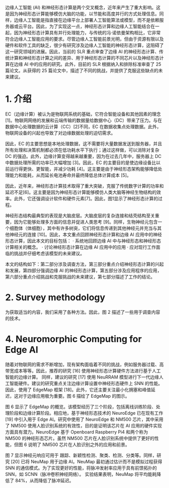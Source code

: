 边缘人工智能 (AI) 和神经形态计算是两个交叉概念，近年来产生了重大影响。这是因为神经形态计算能够模仿大脑的功能，以节能和高度并行的方式处理信息。同样，边缘人工智能是指直接在边缘平台上部署人工智能算法或模型，而不是依赖服务器或云平台。因此，为了实现这一点，神经形态计算和边缘人工智能结合在一起，因为神经形态计算具有并行处理能力，与传统的冯·诺依曼架构相比，它非常符合边缘人工智能应用的要求。尽管边缘人工智能前景光明，但由于资源有限以及硬件和软件工具的缺乏，很少有研究涉及边缘人工智能的神经形态计算，这阻碍了这一研究领域的进展。因此，当前的 SLR 重点审查了边缘 AI 的神经形态计算、传统计算和神经形态计算之间的差异、用于神经形态计算的不同芯片以及神经形态计算在边缘 AI 中的应用的研究。此外，目前的 SLR 根据纳入和排除标准审查了 25 篇论文。从获得的 25 篇论文中，描述了不同的挑战，并提供了克服这些缺点的未来建议。

# 1. 介绍
EC（边缘计算）被认为是物联网系统的基础，它符合智能设备和其他因素的理念[1]。物联网网络的发展和云端传输的数据量给数据中心（DC）带来了压力。与在数据中心处理数据的云计算（CC）[2]不同，EC 在数据收集点处理数据。此外，物联网设备的兴起也导致了对边缘数据处理的迫切需求。

因此，EC 的主要思想是本地处理数据，这不需要将大量数据发送到服务器，并且所有处理和决策机制都必须在低功耗水平下执行；通过这样做，可以消除对复杂 DC 的强迫。此外，边缘计算变得越来越重要，因为在过去几年中，服务器上 DC 中数据处理所需的功率已大幅增加 [3]。因此，EC 的主要目的是使边缘设备比以前运行得更快、更智能，并减少功耗 [4]。这主要是由于神经形态架构能够降低处理能力和能耗，从而延长电池寿命并最终降低总体计算成本 [5]。

因此，近年来，神经形态计算技术取得了重大突破，克服了传统数字计算的功率和延迟不足[6]。这主要是因为神经形态计算能够模仿人类大脑等神经生物结构的效率。此外，它还强调设计软件和硬件元素[7]。因此，图1显示了神经形态计算的过程。

神经形态结构最典型的表现是大脑皮层。大脑皮层的复杂连接和结壳结构至关重要，因为它能够处理多方面的信息并促进人类思考 [9]。同样，生物神经元包含一个细胞体（体细胞），其中有许多树突，它们将信息传递到其他神经元并充当与其他神经元的连接 [10]。因此，本文重点回顾神经形态计算和边缘 AI 应用中的神经形态计算，因此本文的目标包括：
· 系统地回顾边缘 AI 中与神经形态和神经形态计算相关的概念。
· 讨论神经形态计算在边缘 AI 应用中的应用
· 应对现行工作面临的挑战并仔细考虑该模型的未来建议。

本文的结构如下：第二部分涉及调查方法，第三部分重点介绍神经形态计算的兴起和发展，第四部分强调边缘 AI 的神经形态计算，第五部分涉及应用程序的应用，第六部分重点介绍挑战和克服挑战的未来建议，第七部分描述了工作的结论。

# 2. Survey methodology
为获取适当的内容，我们采用了各种方法。因此，图 2 描述了一些用于调查内容的技术。

# 4. Neuromorphic Computing for Edge AI
随着对物联网的需求不断增加，现有架构面临着不同的挑战，例如服务器过载、高带宽成本等等。因此，推荐的研究 [16] 使用神经形态计算硬件方法进行基于人工智能的边缘计算。
同样，建议的研究 [17] 使用 NeuRRAM 模型进行下一代边缘人工智能硬件。建议的研究重点关注边缘计算设置中神经形态硬件上 SNN 的性能。因此，使用了 EdgeMap 框架 [18]。此外，它还主要关注最小化拥塞和峰值延迟，这对于边缘应用极为重要。图 6 描绘了 EdgeMap 的图示。

图 6 显示了 EdgeMap 的概览。该模型经历了三个阶段，包括离线训练阶段、处理阶段和边缘计算阶段。相应地，基于神经形态技术的 NeuroEdge 已在现有​​工作 [19] 中引入用于 Edge AI。研究中使用了 NeuroEdge 和 NM500 芯片，其中采用了 NM500 使用人脸识别系统的有效性，目的是证明该芯片在 AI 应用的硬件实现方面具有潜力。NeuroEdge 基于 Openboard Raspberry Pi4 和两个称为 NM500 的神经形态芯片。虽然 NM500 芯片在人脸识别系统中提供了更好的性能，但图 6 说明了 NM500 芯片在人脸识别之外的应用和前景。

图 7 显示神经元响应可用于
跟踪、新颖性检测、聚类、检测、分类等。同样，研究 [20]
已将 NeuMap 用于边缘 AI。NeuMap 最初通过估计而不是模拟过程获得 SNN 的通信模式。为了实现更好的性能，将脉冲发射率应用于具有前馈拓扑的 SNN，如 SCNN（脉冲卷积神经网络）。
实验结果表明，NeuMap 将平均能耗降低了 84%，从而降低了脉冲延迟。